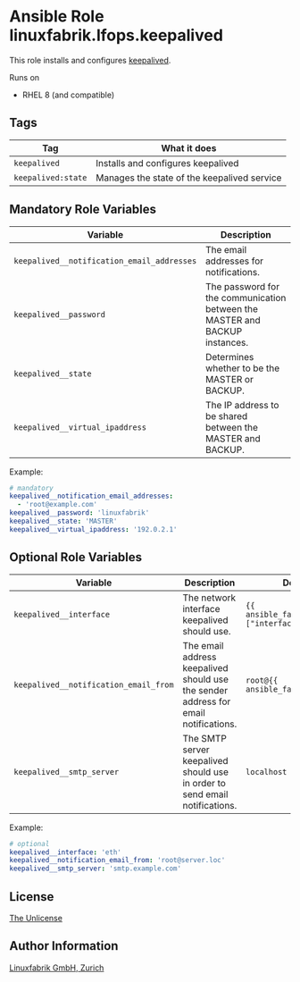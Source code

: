 # Ansible Role linuxfabrik.lfops.keepalived

This role installs and configures [keepalived](https://www.keepalived.org/).

Runs on

* RHEL 8 (and compatible)

## Tags

| Tag                 | What it does                                      |
| ---                 | ------------                                      |
| `keepalived`          | Installs and configures keepalived                  |
| `keepalived:state`    | Manages the state of the keepalived service         |


## Mandatory Role Variables

| Variable | Description |
| -------- | ----------- |
| `keepalived__notification_email_addresses` | The email addresses for notifications. |
| `keepalived__password` | The password for the communication between the MASTER and BACKUP instances. |
| `keepalived__state` | Determines whether to be the MASTER or BACKUP. |
| `keepalived__virtual_ipaddress` | The IP address to be shared between the MASTER and BACKUP. |

Example:
```yaml
# mandatory
keepalived__notification_email_addresses:
  - 'root@example.com'
keepalived__password: 'linuxfabrik'
keepalived__state: 'MASTER'
keepalived__virtual_ipaddress: '192.0.2.1'
```


## Optional Role Variables

| Variable | Description | Default Value |
| -------- | ----------- | ------------- |
| `keepalived__interface` | The network interface keepalived should use. | `{{ ansible_facts["default_ipv4"]["interface"] }}` |
| `keepalived__notification_email_from` | The email address keepalived should use the sender address for email notifications. | `root@{{ ansible_facts["nodename"] }}` |
| `keepalived__smtp_server` | The SMTP server keepalived should use in order to send email notifications. | `localhost` |

Example:
```yaml
# optional
keepalived__interface: 'eth'
keepalived__notification_email_from: 'root@server.loc'
keepalived__smtp_server: 'smtp.example.com'
```


## License

[The Unlicense](https://unlicense.org/)


## Author Information

[Linuxfabrik GmbH, Zurich](https://www.linuxfabrik.ch)
